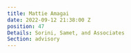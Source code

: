 ```yaml
---
title: Mattie Amagai
date: 2022-09-12 21:38:00 Z
position: 47
Details: Sorini, Samet, and Associates
Section: advisory
---
```


